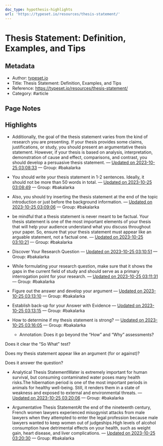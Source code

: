 ```yaml
---
doc_type: hypothesis-highlights
url: 'https://typeset.io/resources/thesis-statement/'
---
```


# Thesis Statement: Definition, Examples, and Tips

## Metadata
- Author: [typeset.io]()
- Title: Thesis Statement: Definition, Examples, and Tips
- Reference: https://typeset.io/resources/thesis-statement/
- Category: #article

## Page Notes
## Highlights
- Additionally, the goal of the thesis statement varies from the kind of research you are presenting. If your thesis provides some claims, justifications, or study, you should present an argumentative thesis statement. However, if your thesis is based on analysis, interpretation, demonstration of cause and effect, comparisons, and contrast, you should develop a persuasive thesis statement. — [Updated on 2023-10-25 03:08:33](https://hyp.is/BMaXYnLTEe6gyW8b9FvBcA/typeset.io/resources/thesis-statement/) — Group: #bakalarka

- You should write your thesis statement in 1-2 sentences. Ideally, it should not be more than 50 words in total. — [Updated on 2023-10-25 03:08:49](https://hyp.is/Dg6m8nLTEe6y8TfLLJfPLQ/typeset.io/resources/thesis-statement/) — Group: #bakalarka

- Also, you should try inserting the thesis statement at the end of the topic introduction or just before the background information. — [Updated on 2023-10-25 03:09:06](https://hyp.is/GFULVnLTEe6gnV_hsPJMIA/typeset.io/resources/thesis-statement/) — Group: #bakalarka

- be mindful that a thesis statement is never meant to be factual. Your thesis statement is one of the most important elements of your thesis that will help your audience understand what you discuss throughout your paper. So, ensure that your thesis statement must appear like an arguable statement, not a factual one. — [Updated on 2023-10-25 03:10:21](https://hyp.is/RMV1hnLTEe6moFflm1M5ug/typeset.io/resources/thesis-statement/) — Group: #bakalarka

- Discover Your Research Question — [Updated on 2023-10-25 03:10:51](https://hyp.is/VtjFjnLTEe6ZWg92E1NiNA/typeset.io/resources/thesis-statement/) — Group: #bakalarka

- While formulating your research question, make sure that it shows the gaps in the current field of study and should serve as a primary interrogation point for your research. — [Updated on 2023-10-25 03:11:31](https://hyp.is/bqW0dHLTEe6DWZtb64S5Ng/typeset.io/resources/thesis-statement/) — Group: #bakalarka

- Figure out the answer and develop your argument — [Updated on 2023-10-25 03:13:10](https://hyp.is/qYrnYnLTEe6_yoO8I3O8AQ/typeset.io/resources/thesis-statement/) — Group: #bakalarka

- Establish back-up for your Answer with Evidence — [Updated on 2023-10-25 03:13:15](https://hyp.is/rHYDxnLTEe6jeRvXcPptCQ/typeset.io/resources/thesis-statement/) — Group: #bakalarka

- How to determine if my thesis statement is strong? — [Updated on 2023-10-25 03:16:05](https://hyp.is/00ykFHLTEe6x7VMdcOQGag/typeset.io/resources/thesis-statement/) — Group: #bakalarka
    - Annotation: Does it go beyond the “How” and “Why” assessments?

Does it clear the “So What” test?

Does my thesis statement appear like an argument (for or against)?

Does it answer the question?
- Analytical Thesis StatementWater is extremely important for human survival, but consuming contaminated water poses many health risks.The hibernation period is one of the most important periods in animals for healthy well-being. Still, it renders them in a state of weakness and exposed to external and environmental threats. — [Updated on 2023-10-25 03:20:06](https://hyp.is/ob4ofHLUEe6ubi_VDI3zoA/typeset.io/resources/thesis-statement/) — Group: #bakalarka

- Argumentative Thesis StatementAt the end of the nineteenth century, French women lawyers experienced misogynist attacks from male lawyers when they attempted to enter the legal profession because male lawyers wanted to keep women out of judgeships.High levels of alcohol consumption have detrimental effects on your health, such as weight gain, heart disease, and liver complications. — [Updated on 2023-10-25 03:20:30](https://hyp.is/sCULznLUEe6DZt_lUIyjBQ/typeset.io/resources/thesis-statement/) — Group: #bakalarka



